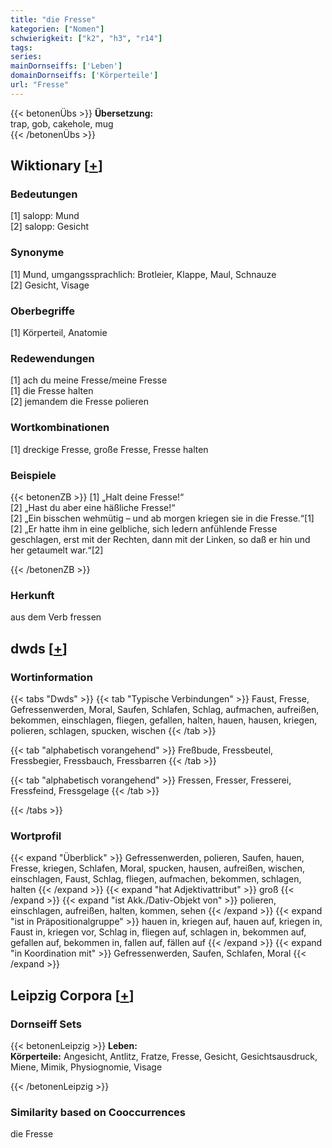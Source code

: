 ```yaml
---
title: "die Fresse"
kategorien: ["Nomen"]
schwierigkeit: ["k2", "h3", "r14"]
tags:
series:
mainDornseiffs: ['Leben']
domainDornseiffs: ['Körperteile']
url: "Fresse"
---
```


{{< betonenÜbs >}}
**Übersetzung:**  
trap, gob, cakehole, mug  
{{< /betonenÜbs >}}

## Wiktionary [[+](https://de.wiktionary.org/wiki/Fresse)]

### Bedeutungen
[1] salopp: Mund  
[2] salopp: Gesicht  

### Synonyme
[1] Mund, umgangssprachlich: Brotleier, Klappe, Maul, Schnauze  
[2] Gesicht, Visage  

### Oberbegriffe
[1] Körperteil, Anatomie  

### Redewendungen
[1] ach du meine Fresse/meine Fresse  
[1] die Fresse halten  
[2] jemandem die Fresse polieren  

### Wortkombinationen
[1] dreckige Fresse, große Fresse, Fresse halten  

### Beispiele
{{< betonenZB >}}
[1] „Halt deine Fresse!“  
[2] „Hast du aber eine häßliche Fresse!“  
[2] „Ein bisschen wehmütig – und ab morgen kriegen sie in die Fresse.“[1]  
[2] „Er hatte ihm in eine gelbliche, sich ledern anfühlende Fresse geschlagen, erst mit der Rechten, dann mit der Linken, so daß er hin und her getaumelt war.“[2]  

{{< /betonenZB >}}
### Herkunft
aus dem Verb fressen  



## dwds [[+](https://www.dwds.de/wb/Fresse)]

### Wortinformation
{{< tabs "Dwds" >}}
{{< tab "Typische Verbindungen" >}}
Faust, Fresse, Gefressenwerden, Moral, Saufen, Schlafen, Schlag, aufmachen, aufreißen, bekommen, einschlagen, fliegen, gefallen, halten, hauen, hausen, kriegen, polieren, schlagen, spucken, wischen
{{< /tab >}}

{{< tab "alphabetisch vorangehend" >}}
Freßbude, Fressbeutel, Fressbegier, Fressbauch, Fressbarren
{{< /tab >}}

{{< tab "alphabetisch vorangehend" >}}
Fressen, Fresser, Fresserei, Fressfeind, Fressgelage
{{< /tab >}}

{{< /tabs >}}

### Wortprofil
{{< expand "Überblick" >}} Gefressenwerden, polieren, Saufen, hauen, Fresse, kriegen, Schlafen, Moral, spucken, hausen, aufreißen, wischen, einschlagen, Faust, Schlag, fliegen, aufmachen, bekommen, schlagen, halten {{< /expand >}}
{{< expand "hat Adjektivattribut" >}} groß {{< /expand >}}
{{< expand "ist Akk./Dativ-Objekt von" >}} polieren, einschlagen, aufreißen, halten, kommen, sehen {{< /expand >}}
{{< expand "ist in Präpositionalgruppe" >}} hauen in, kriegen auf, hauen auf, kriegen in, Faust in, kriegen vor, Schlag in, fliegen auf, schlagen in, bekommen auf, gefallen auf, bekommen in, fallen auf, fällen auf {{< /expand >}}
{{< expand "in Koordination mit" >}} Gefressenwerden, Saufen, Schlafen, Moral {{< /expand >}}

## Leipzig Corpora [[+](https://corpora.uni-leipzig.de/en/res?word=Fresse&corpusId=deu_newscrawl-public_2018)]

### Dornseiff Sets
{{< betonenLeipzig >}}
**Leben:**  
**Körperteile:** Angesicht, Antlitz, Fratze, Fresse, Gesicht, Gesichtsausdruck, Miene, Mimik, Physiognomie, Visage  

{{< /betonenLeipzig >}}

### Similarity based on Cooccurrences
die Fresse


